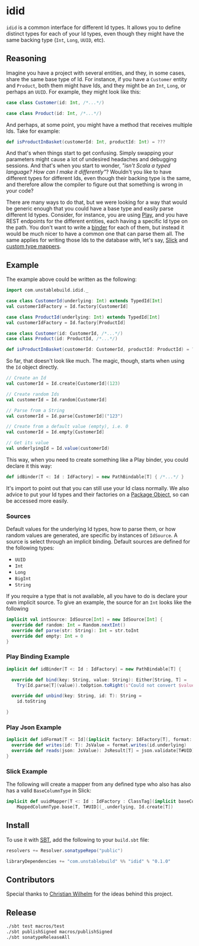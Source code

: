 # idid

`idid` is a common interface for different Id types. It allows you to
define distinct types for each of your Id types, even though they might
have the same backing type (`Int`, `Long`, `UUID`, etc).


## Reasoning

Imagine you have a project with several entities, and they, in some cases,
share the same base type of Id. For instance, if you have a `Customer`
entity and `Product`, both them might have Ids, and they might be an `Int`,
`Long`, or perhaps an `UUID`. For example, they might look like this:

```scala
case class Customer(id: Int, /*...*/)

case class Product(id: Int, /*...*/)
```

And perhaps, at some point, you might have a method that receives
multiple Ids. Take for example:

```scala
def isProductInBasket(customerId: Int, productId: Int) = ???
```

And that's when things start to get confusing. Simply swapping your
parameters might cause a lot of undesired headaches and debugging
sessions. And that's when you start to wonder, *"isn't Scala a typed language? How can I make it differently"*? Wouldn't you like to have different types for different Ids, even though their backing type is the same, and therefore allow the compiler to figure out that something is wrong in your code?


There are many ways to do that, but we were looking for a way that would
be generic enough that you could have a base type and easily parse
different Id types. Consider, for instance, you are using [Play](https://www.playframework.com/), and you have REST endpoints for the different entities, each having a specific Id type on the path. You don't want to write a [binder](https://www.playframework.com/documentation/2.5.x/ScalaRequestBinders) for each of them, but instead it would be much nicer to have a common one that can parse them all. The same applies for writing those Ids to the database with, let's say, [Slick](http://slick.lightbend.com/) and [custom type mappers](http://slick.lightbend.com/doc/3.1.1/userdefined.html#using-custom-scalar-types-in-queries).


## Example

The example above could be written as the following:

```scala
import com.unstablebuild.idid._

case class CustomerId(underlying: Int) extends TypedId[Int]
val customerIdFactory = Id.factory[CustomerId]

case class ProductId(underlying: Int) extends TypedId[Int]
val customerIdFactory = Id.factory[ProductId]

case class Customer(id: CustomerId, /*...*/)
case class Product(id: ProductId, /*...*/)

def isProductInBasket(customerId: CustomerId, productId: ProductId) = ???
```


So far, that doesn't look like much. The magic, though, starts when using
the `Id` object directly.

```scala
// Create an Id
val customerId = Id.create[CustomerId](123)

// Create random Ids
val customerId = Id.random[CustomerId]

// Parse from a String
val customerId = Id.parse[CustomerId]("123")

// Create from a default value (empty), i.e. 0
val customerId = Id.empty[CustomerId]

// Get its value
val underlyingId = Id.value(customerId)
```

This way, when you need to create something like a Play binder, you could declare
it this way:

```scala
def idBinder[T <: Id : IdFactory] = new PathBindable[T] { /*...*/ }
```


It's import to point out that you can still use your Id class normally.
We also advice to put your Id types and their factories on a
[Package Object](http://www.scala-lang.org/docu/files/packageobjects/packageobjects.html),
so can be accessed more easily.


### Sources

Default values for the underlying Id types, how to parse them, or how
random values are generated, are specific by instances of `IdSource`. A
source is select through an implicit binding. Default sources are defined for the following types:

* `UUID`
* `Int`
* `Long`
* `BigInt`
* `String`


If you require a type that is not available, all you have to do is declare
your own implicit source. To give an example, the source for an `Int` looks like the following

```scala
implicit val intSource: IdSource[Int] = new IdSource[Int] {
  override def random: Int = Random.nextInt()
  override def parse(str: String): Int = str.toInt
  override def empty: Int = 0
}
```

### Play Binding Example

```scala
implicit def idBinder[T <: Id : IdFactory] = new PathBindable[T] {

  override def bind(key: String, value: String): Either[String, T] =
    Try(Id.parse[T](value)).toOption.toRight(s"Could not convert $value into ID")

  override def unbind(key: String, id: T): String =
    id.toString

}
```


### Play Json Example

```scala
implicit def idFormat[T <: Id](implicit factory: IdFactory[T], format: Format[T#UID]): Format[T] = new Format[T] {
  override def writes(id: T): JsValue = format.writes(id.underlying)
  override def reads(json: JsValue): JsResult[T] = json.validate[T#UID].map(Id.create[T])
}
```


### Slick Example

The following will create a mapper from any defined type who also has also has a valid `BaseColumnType` in Slick:

```scala
implicit def uuidMapper[T <: Id : IdFactory : ClassTag](implicit baseColumnType: BaseColumnType[T#UID]) =
    MappedColumnType.base[T, T#UID](_.underlying, Id.create[T])
```


## Install

To use it with [SBT](http://www.scala-sbt.org/), add the following to your `build.sbt` file:

```scala
resolvers += Resolver.sonatypeRepo("public")

libraryDependencies += "com.unstablebuild" %% "idid" % "0.1.0"
```


## Contributors

Special thanks to [Christian Wilhelm](https://github.com/hcwilhelm) for the ideas behind this project.


## Release

```bash
./sbt test macros/test
./sbt publishSigned macros/publishSigned
./sbt sonatypeReleaseAll
```

